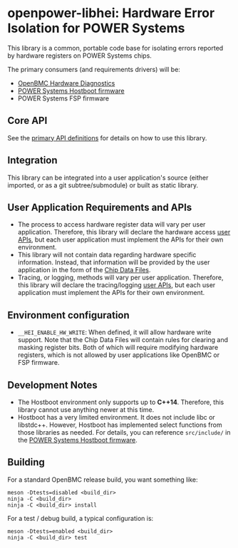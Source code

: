 # openpower-libhei: Hardware Error Isolation for POWER Systems

This library is a common, portable code base for isolating errors reported by
hardware registers on POWER Systems chips.

The primary consumers (and requirements drivers) will be:

- [OpenBMC Hardware Diagnostics][]
- [POWER Systems Hostboot firmware][]
- POWER Systems FSP firmware

## Core API

See the [primary API definitions][] for details on how to use this library.

## Integration

This library can be integrated into a user application's source (either
imported, or as a git subtree/submodule) or built as static library.

## User Application Requirements and APIs

- The process to access hardware register data will vary per user application.
  Therefore, this library will declare the hardware access [user APIs][], but each
  user application must implement the APIs for their own environment.
- This library will not contain data regarding hardware specific information.
  Instead, that information will be provided by the user application in the form
  of the [Chip Data Files][].
- Tracing, or logging, methods will vary per user application. Therefore, this
  library will declare the tracing/logging [user APIs][], but each user application
  must implement the APIs for their own environment.

## Environment configuration

- `__HEI_ENABLE_HW_WRITE`: When defined, it will allow hardware write support.
  Note that the Chip Data Files will contain rules for clearing and masking
  register bits. Both of which will require modifying hardware registers, which
  is not allowed by user applications like OpenBMC or FSP firmware.

## Development Notes

- The Hostboot environment only supports up to **C++14**. Therefore, this
  library cannot use anything newer at this time.
- Hostboot has a very limited environment. It does not include libc or
  libstdc++. However, Hostboot has implemented select functions from those
  libraries as needed. For details, you can reference `src/include/` in the
  [POWER Systems Hostboot firmware][].

## Building

For a standard OpenBMC release build, you want something like:

```
meson -Dtests=disabled <build_dir>
ninja -C <build_dir>
ninja -C <build_dir> install
```

For a test / debug build, a typical configuration is:

```
meson -Dtests=enabled <build_dir>
ninja -C <build_dir> test
```

[openbmc hardware diagnostics]: https://github.com/openbmc/openpower-hw-diags
[power systems hostboot firmware]: https://github.com/open-power/hostboot
[primary api definitions]: src/hei_main.hpp
[user apis]: src/hei_user_interface.hpp
[chip data files]: src/chip_data/CHIP_DATA.md
